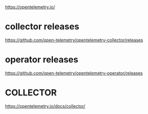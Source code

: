 
https://opentelemetry.io/

# collector releases
https://github.com/open-telemetry/opentelemetry-collector/releases

# operator releases
https://github.com/open-telemetry/opentelemetry-operator/releases

# COLLECTOR
https://opentelemetry.io/docs/collector/
